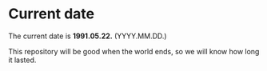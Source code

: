 # Current date

The current date is **1991.05.22.** (YYYY.MM.DD.)

This repository will be good when the world ends, so we will know how long it lasted.